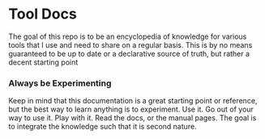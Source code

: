 # Tool Docs

The goal of this repo is to be an encyclopedia of knowledge for various tools that I use and need to share on a regular basis.
This is by no means guaranteed to be up to date or a declarative source of truth, but rather a decent starting point

### Always be Experimenting

Keep in mind that this documentation is a great starting point or reference, but the best way to learn anything is to experiment.
Use it.
Go out of your way to use it.
Play with it.
Read the docs, or the manual pages.
The goal is to integrate the knowledge such that it is second nature.

